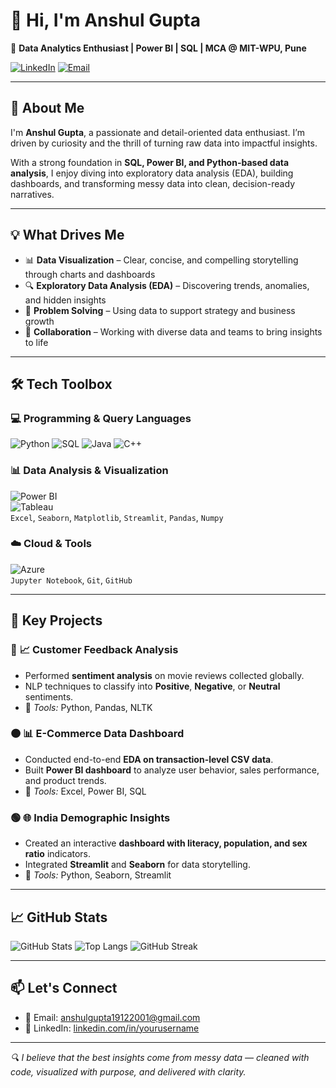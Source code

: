 # 👋 Hi, I'm Anshul Gupta  

🎯 **Data Analytics Enthusiast | Power BI | SQL | MCA @ MIT-WPU, Pune**

[![LinkedIn](https://img.shields.io/badge/-LinkedIn-blue?style=flat-square&logo=linkedin&logoColor=white&link=https://linkedin.com/in/yourusername)](https://linkedin.com/in/anshxpress019)
[![Email](https://img.shields.io/badge/-Email-D14836?style=flat-square&logo=gmail&logoColor=white)](mailto:anshulgupta19122001@gmail.com)

---

## 🧠 About Me

I'm **Anshul Gupta**, a passionate and detail-oriented data enthusiast. I’m driven by curiosity and the thrill of turning raw data into impactful insights.

With a strong foundation in **SQL, Power BI, and Python-based data analysis**, I enjoy diving into exploratory data analysis (EDA), building dashboards, and transforming messy data into clean, decision-ready narratives.

---

## 💡 What Drives Me

- 📊 **Data Visualization** – Clear, concise, and compelling storytelling through charts and dashboards  
- 🔍 **Exploratory Data Analysis (EDA)** – Discovering trends, anomalies, and hidden insights  
- 🧠 **Problem Solving** – Using data to support strategy and business growth  
- 🔗 **Collaboration** – Working with diverse data and teams to bring insights to life  

---

## 🛠️ Tech Toolbox

### 💻 Programming & Query Languages
![Python](https://skillicons.dev/icons?i=python)  ![SQL](https://skillicons.dev/icons?i=mysql)  ![Java](https://skillicons.dev/icons?i=java)  ![C++](https://skillicons.dev/icons?i=cpp)

### 📊 Data Analysis & Visualization
![Power BI](https://img.shields.io/badge/-PowerBI-E97627?style=flat&logo=Power-BI&logoColor=white)  
![Tableau](https://img.shields.io/badge/-Tableau-00aaff?style=flat&logo=Tableau&logoColor=white)  
`Excel`, `Seaborn`, `Matplotlib`, `Streamlit`, `Pandas`, `Numpy`

### ☁️ Cloud & Tools
![Azure](https://skillicons.dev/icons?i=azure)  
`Jupyter Notebook`, `Git`, `GitHub`

---

## 🧪 Key Projects

### 🔵 **📈 Customer Feedback Analysis**
- Performed **sentiment analysis** on movie reviews collected globally.
- NLP techniques to classify into **Positive**, **Negative**, or **Neutral** sentiments.
- 🔧 *Tools:* Python, Pandas, NLTK

### 🟠 **📊 E-Commerce Data Dashboard**
- Conducted end-to-end **EDA on transaction-level CSV data**.
- Built **Power BI dashboard** to analyze user behavior, sales performance, and product trends.
- 🔧 *Tools:* Excel, Power BI, SQL

### 🟢 **🌐 India Demographic Insights**
- Created an interactive **dashboard with literacy, population, and sex ratio** indicators.
- Integrated **Streamlit** and **Seaborn** for data storytelling.
- 🔧 *Tools:* Python, Seaborn, Streamlit

---

## 📈 GitHub Stats

![GitHub Stats](https://github-readme-stats.vercel.app/api?username=anshxpress&show_icons=true&theme=tokyonight)
![Top Langs](https://github-readme-stats.vercel.app/api/top-langs/?username=anshxpress&layout=compact&theme=tokyonight)
![GitHub Streak](https://streak-stats.demolab.com?user=anshxpress&theme=tokyonight)

---

## 📫 Let's Connect

- 📧 Email: [anshulgupta19122001@gmail.com](mailto:anshulgupta19122001@gmail.com)  
- 💼 LinkedIn: [linkedin.com/in/yourusername](https://linkedin.com/in/anshxpress019)  

---

_🔍 I believe that the best insights come from messy data — cleaned with code, visualized with purpose, and delivered with clarity._  
